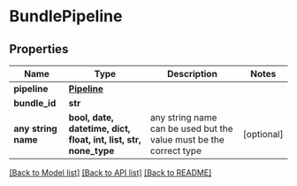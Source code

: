 # BundlePipeline


## Properties
Name | Type | Description | Notes
------------ | ------------- | ------------- | -------------
**pipeline** | [**Pipeline**](Pipeline.md) |  | 
**bundle_id** | **str** |  | 
**any string name** | **bool, date, datetime, dict, float, int, list, str, none_type** | any string name can be used but the value must be the correct type | [optional]

[[Back to Model list]](../README.md#documentation-for-models) [[Back to API list]](../README.md#documentation-for-api-endpoints) [[Back to README]](../README.md)


